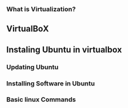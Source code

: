 ### What is Virtualization?


## VirtualBoX

## Instaling Ubuntu in virtualbox


### Updating Ubuntu 


### Installing Software in Ubuntu



### Basic linux Commands